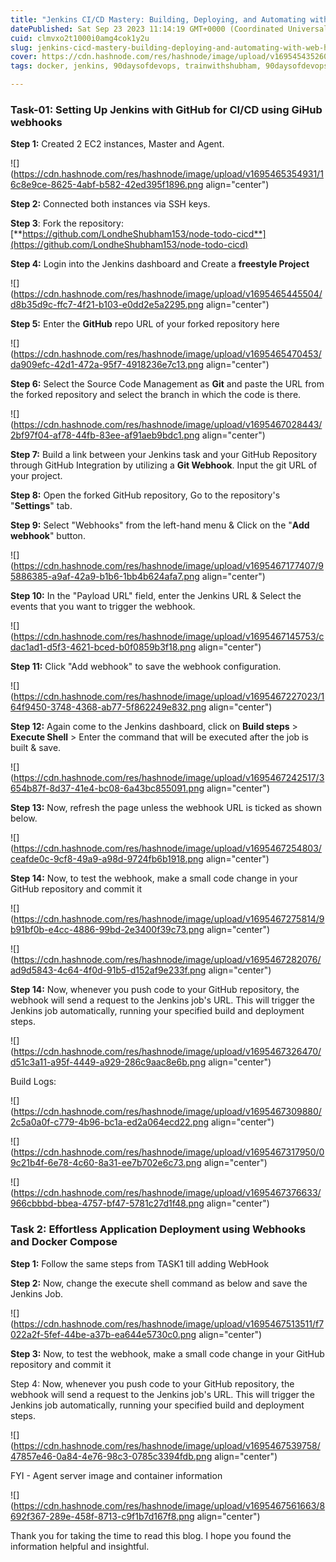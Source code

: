 ```yaml
---
title: "Jenkins CI/CD Mastery: Building, Deploying, and Automating with Web Hooks"
datePublished: Sat Sep 23 2023 11:14:19 GMT+0000 (Coordinated Universal Time)
cuid: clmvxo2t1000i0amg4cok1y2u
slug: jenkins-cicd-mastery-building-deploying-and-automating-with-web-hooks
cover: https://cdn.hashnode.com/res/hashnode/image/upload/v1695454352605/0448c152-bdba-4881-b306-a77a2471b48c.png
tags: docker, jenkins, 90daysofdevops, trainwithshubham, 90daysofdevopschallenge

---
```


### **Task-01: Setting Up Jenkins with GitHub for CI/CD using GiHub webhooks**

**Step 1:** Created 2 EC2 instances, Master and Agent.

![](https://cdn.hashnode.com/res/hashnode/image/upload/v1695465354931/16c8e9ce-8625-4abf-b582-42ed395f1896.png align="center")

**Step 2:** Connected both instances via SSH keys.

**Step 3**: Fork the repository: [**https://github.com/LondheShubham153/node-todo-cicd**](https://github.com/LondheShubham153/node-todo-cicd)

**Step 4:** Login into the Jenkins dashboard and Create a **freestyle Project**

![](https://cdn.hashnode.com/res/hashnode/image/upload/v1695465445504/d8b35d9c-ffc7-4f21-b103-e0dd2e5a2295.png align="center")

**Step 5:** Enter the **GitHub** repo URL of your forked repository here

![](https://cdn.hashnode.com/res/hashnode/image/upload/v1695465470453/da909efc-42d1-472a-95f7-4918236e7c13.png align="center")

**Step 6:** Select the Source Code Management as **Git** and paste the URL from the forked repository and select the branch in which the code is there.

![](https://cdn.hashnode.com/res/hashnode/image/upload/v1695467028443/2bf97f04-af78-44fb-83ee-af91aeb9bdc1.png align="center")

**Step 7:** Build a link between your Jenkins task and your GitHub Repository through GitHub Integration by utilizing a **Git Webhook**. Input the git URL of your project.

**Step 8:** Open the forked GitHub repository, Go to the repository's "**Settings**" tab.

**Step 9:** Select "Webhooks" from the left-hand menu & Click on the "**Add webhook**" button.

![](https://cdn.hashnode.com/res/hashnode/image/upload/v1695467177407/95886385-a9af-42a9-b1b6-1bb4b624afa7.png align="center")

**Step 10:** In the "Payload URL" field, enter the Jenkins URL & Select the events that you want to trigger the webhook.

![](https://cdn.hashnode.com/res/hashnode/image/upload/v1695467145753/cdac1ad1-d5f3-4621-bced-b0f0859b3f18.png align="center")

**Step 11:** Click "Add webhook" to save the webhook configuration.

![](https://cdn.hashnode.com/res/hashnode/image/upload/v1695467227023/164f9450-3748-4368-ab77-5f862249e832.png align="center")

**Step 12:** Again come to the Jenkins dashboard, click on **Build steps** &gt; **Execute Shell** &gt; Enter the command that will be executed after the job is built & save.

![](https://cdn.hashnode.com/res/hashnode/image/upload/v1695467242517/3654b87f-8d37-41e4-bc08-6a43bc855091.png align="center")

**Step 13:** Now, refresh the page unless the webhook URL is ticked as shown below.

![](https://cdn.hashnode.com/res/hashnode/image/upload/v1695467254803/ceafde0c-9cf8-49a9-a98d-9724fb6b1918.png align="center")

**Step 14:** Now, to test the webhook, make a small code change in your GitHub repository and commit it

![](https://cdn.hashnode.com/res/hashnode/image/upload/v1695467275814/9b91bf0b-e4cc-4886-99bd-2e3400f39c73.png align="center")

![](https://cdn.hashnode.com/res/hashnode/image/upload/v1695467282076/ad9d5843-4c64-4f0d-91b5-d152af9e233f.png align="center")

**Step 14:** Now, whenever you push code to your GitHub repository, the webhook will send a request to the Jenkins job's URL. This will trigger the Jenkins job automatically, running your specified build and deployment steps.

![](https://cdn.hashnode.com/res/hashnode/image/upload/v1695467326470/d51c3a11-a95f-4449-a929-286c9aac8e6b.png align="center")

Build Logs:

![](https://cdn.hashnode.com/res/hashnode/image/upload/v1695467309880/2c5a0a0f-c779-4b96-bc1a-ed2a064ecd22.png align="center")

![](https://cdn.hashnode.com/res/hashnode/image/upload/v1695467317950/09c21b4f-6e78-4c60-8a31-ee7b702e6c73.png align="center")

![](https://cdn.hashnode.com/res/hashnode/image/upload/v1695467376633/966cbbbd-bbea-4757-bf47-5781c27d1f48.png align="center")

### **Task 2: Effortless Application Deployment using Webhooks and Docker Compose**

**Step 1:** Follow the same steps from TASK1 till adding WebHook

**Step 2:** Now, change the execute shell command as below and save the Jenkins Job.

![](https://cdn.hashnode.com/res/hashnode/image/upload/v1695467513511/f7022a2f-5fef-44be-a37b-ea644e5730c0.png align="center")

**Step 3:** Now, to test the webhook, make a small code change in your GitHub repository and commit it

Step 4: Now, whenever you push code to your GitHub repository, the webhook will send a request to the Jenkins job's URL. This will trigger the Jenkins job automatically, running your specified build and deployment steps.

![](https://cdn.hashnode.com/res/hashnode/image/upload/v1695467539758/47857e46-0a84-4e76-98c3-0785c3394fdb.png align="center")

FYI - Agent server image and container information

![](https://cdn.hashnode.com/res/hashnode/image/upload/v1695467561663/8692f367-289e-458f-8713-c9f1b7d167f8.png align="center")

Thank you for taking the time to read this blog. I hope you found the information helpful and insightful.